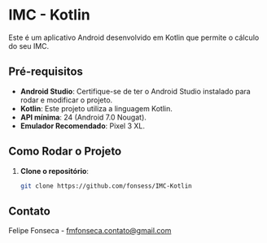 # IMC - Kotlin

Este é um aplicativo Android desenvolvido em Kotlin que permite o cálculo do seu IMC.

## Pré-requisitos

- **Android Studio**: Certifique-se de ter o Android Studio instalado para rodar e modificar o projeto.
- **Kotlin**: Este projeto utiliza a linguagem Kotlin.
- **API mínima**: 24 (Android 7.0 Nougat).
- **Emulador Recomendado**: Pixel 3 XL.

## Como Rodar o Projeto

1. **Clone o repositório**:
   ```bash
   git clone https://github.com/fonsess/IMC-Kotlin

## Contato

Felipe Fonseca - fmfonseca.contato@gmail.com
